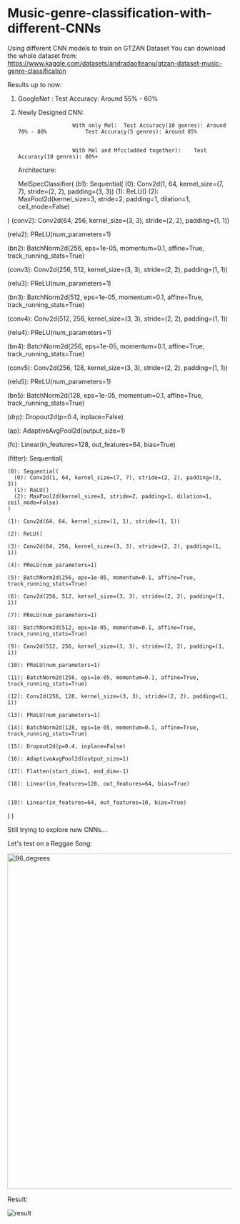 # Music-genre-classification-with-different-CNNs
Using different CNN models to train on GTZAN Dataset
You can download the whole dataset from: https://www.kaggle.com/datasets/andradaolteanu/gtzan-dataset-music-genre-classification

Results up to now:
1. GoogleNet : Test Accuracy: Around 55% - 60%
   
3. Newly Designed CNN:
   
                        With only Mel:  Test Accuracy(10 genres): Around 70% - 80%            Test Accuracy(5 genres): Around 85%


                        With Mel and Mfcc(added together):    Test Accuracy(10 genres): 80%+

   
   
   Architecture:
   
   MelSpecClassifier(
  (b1): Sequential(
    (0): Conv2d(1, 64, kernel_size=(7, 7), stride=(2, 2), padding=(3, 3))
    (1): ReLU()
    (2): MaxPool2d(kernel_size=3, stride=2, padding=1, dilation=1, ceil_mode=False)

  )
  (conv2): Conv2d(64, 256, kernel_size=(3, 3), stride=(2, 2), padding=(1, 1))
  
  (relu2): PReLU(num_parameters=1)
  
  (bn2): BatchNorm2d(256, eps=1e-05, momentum=0.1, affine=True, track_running_stats=True)
  
  (conv3): Conv2d(256, 512, kernel_size=(3, 3), stride=(2, 2), padding=(1, 1))
  
  (relu3): PReLU(num_parameters=1)
  
  (bn3): BatchNorm2d(512, eps=1e-05, momentum=0.1, affine=True, track_running_stats=True)
  
  (conv4): Conv2d(512, 256, kernel_size=(3, 3), stride=(2, 2), padding=(1, 1))
  
  (relu4): PReLU(num_parameters=1)
  
  (bn4): BatchNorm2d(256, eps=1e-05, momentum=0.1, affine=True, track_running_stats=True)
  
  (conv5): Conv2d(256, 128, kernel_size=(3, 3), stride=(2, 2), padding=(1, 1))
  
  (relu5): PReLU(num_parameters=1)
  
  (bn5): BatchNorm2d(128, eps=1e-05, momentum=0.1, affine=True, track_running_stats=True)
  
  (drp): Dropout2d(p=0.4, inplace=False)
  
  (ap): AdaptiveAvgPool2d(output_size=1)
  
  (fc): Linear(in_features=128, out_features=64, bias=True)
  
  (fitter): Sequential(
  
    (0): Sequential(
      (0): Conv2d(1, 64, kernel_size=(7, 7), stride=(2, 2), padding=(3, 3))
      (1): ReLU()
      (2): MaxPool2d(kernel_size=3, stride=2, padding=1, dilation=1, ceil_mode=False)
    )
    
    (1): Conv2d(64, 64, kernel_size=(1, 1), stride=(1, 1))
    
    (2): ReLU()
    
    (3): Conv2d(64, 256, kernel_size=(3, 3), stride=(2, 2), padding=(1, 1))
    
    (4): PReLU(num_parameters=1)
    
    (5): BatchNorm2d(256, eps=1e-05, momentum=0.1, affine=True, track_running_stats=True)
    
    (6): Conv2d(256, 512, kernel_size=(3, 3), stride=(2, 2), padding=(1, 1))
    
    (7): PReLU(num_parameters=1)
    
    (8): BatchNorm2d(512, eps=1e-05, momentum=0.1, affine=True, track_running_stats=True)
    
    (9): Conv2d(512, 256, kernel_size=(3, 3), stride=(2, 2), padding=(1, 1))
    
    (10): PReLU(num_parameters=1)
    
    (11): BatchNorm2d(256, eps=1e-05, momentum=0.1, affine=True, track_running_stats=True)
    
    (12): Conv2d(256, 128, kernel_size=(3, 3), stride=(2, 2), padding=(1, 1))
    
    (13): PReLU(num_parameters=1)
    
    (14): BatchNorm2d(128, eps=1e-05, momentum=0.1, affine=True, track_running_stats=True)
    
    (15): Dropout2d(p=0.4, inplace=False)
    
    (16): AdaptiveAvgPool2d(output_size=1)
    
    (17): Flatten(start_dim=1, end_dim=-1)
    
    (18): Linear(in_features=128, out_features=64, bias=True)
    
    
    (19): Linear(in_features=64, out_features=10, bias=True)
  )
)

Still trying to explore new CNNs...

Let's test on a Reggae Song:

<img width="752" alt="96_degrees" src="https://github.com/KobeWang-supreme/Music-genre-classification-with-different-CNNswith-different-CNN/assets/78716482/b9b995df-d11c-4735-8da7-55c1bcc5a33f">

Result:

![result](https://github.com/KobeWang-supreme/Music-genre-classification-with-different-CNNswith-different-CNN/assets/78716482/124f157c-52c1-4a21-98d3-9604116a8389)





